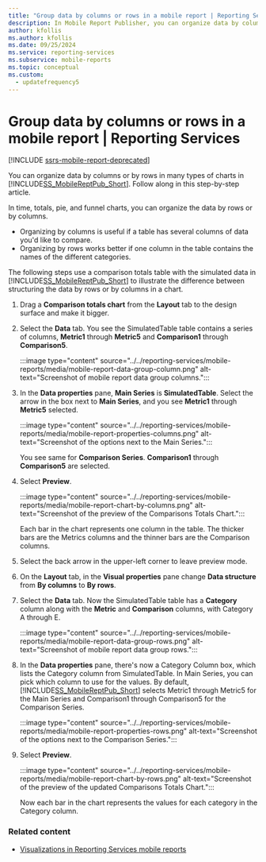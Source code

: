 ```yaml
---
title: "Group data by columns or rows in a mobile report | Reporting Services"
description: In Mobile Report Publisher, you can organize data by columns or by rows in many types of charts. This article illustrates data structured by columns or by rows.
author: kfollis
ms.author: kfollis
ms.date: 09/25/2024
ms.service: reporting-services
ms.subservice: mobile-reports
ms.topic: conceptual
ms.custom:
  - updatefrequency5
---
```

# Group data by columns or rows in a mobile report | Reporting Services

[!INCLUDE [ssrs-mobile-report-deprecated](../../includes/ssrs-mobile-report-deprecated.md)]

You can organize data by columns or by rows in many types of charts in [!INCLUDE[SS_MobileReptPub_Short](../../includes/ss-mobilereptpub-short.md)]. Follow along in this step-by-step article.

In time, totals, pie, and funnel charts, you can organize the data by rows or by columns. 
* Organizing by columns is useful if a table has several columns of data you'd like to compare. 
* Organizing by rows works better if one column in the table contains the names of the different categories. 

The following steps use a comparison totals table with the simulated data in [!INCLUDE[SS_MobileReptPub_Short](../../includes/ss-mobilereptpub-short.md)] to illustrate the difference between structuring the data by rows or by columns in a chart.  

1. Drag a **Comparison totals chart** from the **Layout** tab to the design surface and make it bigger.

1. Select the **Data** tab. You see the SimulatedTable table contains a series of columns, **Metric1** through **Metric5** and **Comparison1** through **Comparison5**. 

   :::image type="content" source="../../reporting-services/mobile-reports/media/mobile-report-data-group-column.png" alt-text="Screenshot of mobile report data group columns.":::

1. In the **Data properties** pane, **Main Series** is **SimulatedTable**. Select the arrow in the box next to **Main Series**, and you see **Metric1** through **Metric5** selected.

   :::image type="content" source="../../reporting-services/mobile-reports/media/mobile-report-properties-columns.png" alt-text="Screenshot of the options next to the Main Series.":::


   You see same for **Comparison Series**. **Comparison1** through **Comparison5** are selected.
   
1. Select **Preview**.

   :::image type="content" source="../../reporting-services/mobile-reports/media/mobile-report-chart-by-columns.png" alt-text="Screenshot of the preview of the Comparisons Totals Chart.":::

   Each bar in the chart represents one column in the table. The thicker bars are the Metrics columns and the thinner bars are the Comparison columns.

1. Select the back arrow in the upper-left corner to leave preview mode.

1. On the **Layout** tab, in the **Visual properties** pane change **Data structure** from **By columns** to **By rows**.  

1. Select the **Data** tab. Now the SimulatedTable table has a **Category** column along with the **Metric** and **Comparison** columns, with Category A through E. 

   :::image type="content" source="../../reporting-services/mobile-reports/media/mobile-report-data-group-rows.png" alt-text="Screenshot of mobile report data group rows.":::

1.  In the **Data properties** pane, there's now a Category Column box, which lists the Category column from SimulatedTable. In Main Series, you can pick which column to use for the values. By default, [!INCLUDE[SS_MobileReptPub_Short](../../includes/ss-mobilereptpub-short.md)] selects Metric1 through Metric5 for the Main Series and Comparison1 through Comparison5 for the Comparison Series. 

    :::image type="content" source="../../reporting-services/mobile-reports/media/mobile-report-properties-rows.png" alt-text="Screenshot of the options next to the Comparison Series.":::

1. Select **Preview**.

   :::image type="content" source="../../reporting-services/mobile-reports/media/mobile-report-chart-by-rows.png" alt-text="Screenshot of the preview of the updated Comparisons Totals Chart.":::

   Now each bar in the chart represents the values for each category in the Category column.

### Related content
* [Visualizations in Reporting Services mobile reports](../../reporting-services/mobile-reports/add-visualizations-to-reporting-services-mobile-reports.md)
